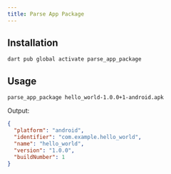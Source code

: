 ```yaml
---
title: Parse App Package
---
```


## Installation

```
dart pub global activate parse_app_package
```

## Usage

```
parse_app_package hello_world-1.0.0+1-android.apk
```

Output:

```json
{
  "platform": "android",
  "identifier": "com.example.hello_world",
  "name": "hello_world",
  "version": "1.0.0",
  "buildNumber": 1
}
```
